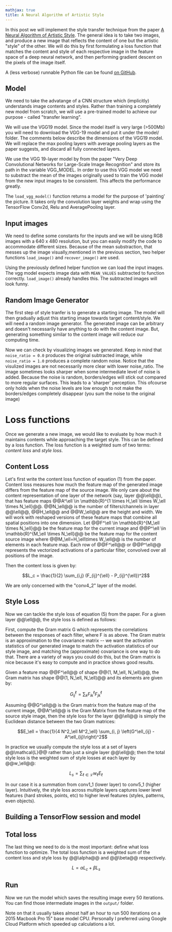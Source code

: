 ```yaml
---
mathjax: true
title: A Neural Algorithm of Artistic Style
---
```

In this post we will implement the style transfer technique from the paper [A Neural Algorithm of Artistic Style](https://arxiv.org/abs/1508.06576). The general idea is to take two images, and produce a new image that reflects the content of one but the artistic "style" of the other. We will do this by first formulating a loss function that matches the content and style of each respective image in the feature space of a deep neural network, and then performing gradient descent on the pixels of the image itself.

A (less verbose) runnable Python file can be found [on GitHub](https://github.com/ArnoutDevos/StyleTransferTensorFlow).

## Model
We need to take the advatange of a CNN structure which (implicitly) understands image contents and styles. Rather than training a completely new model from scratch, we will use a pre-trained model to achieve our purpose - called "transfer learning".

We will use the VGG19 model. Since the model itself is very large (>500Mb) you will need to download the VGG-19 model and put it under the model/ folder. The comments below describe the dimensions of the VGG19 model. We will replace the max pooling layers with average pooling layers as the paper suggests, and discard all fully connected layers.

We use the VGG 19-layer model by from the paper "Very Deep Convolutional Networks for Large-Scale Image Recognition" and store its path in the variable VGG_MODEL. In order to use this VGG model we need to substract the mean of the images originally used to train the VGG model from the new input images to be consistent. This affects the performance greatly.

The `load_vgg_model()` function returns a model for the purpose of 'painting' the picture. It takes only the convolution layer weights and wrap using the TensorFlow Conv2d, Relu and AveragePooling layer.

<script src="https://gist.github.com/ArnoutDevos/fb9654a0e9908f7e320046dfee36791a.js"></script>

## Input images
We need to define some constants for the inputs and we will be uisng RGB images with a 640 x 480 resolution, but you can easily modify the code to accommodate different sizes. Because of the mean substraction, that messes up the image visually,mentioned in the previous section, two helper functions `load_image()` and `recover_image()` are used.

<script src="https://gist.github.com/ArnoutDevos/e2e3a1734b81930f0719138bd156fd6b.js"></script>

Using the previously defined helper function we can load the input images. The vgg model expects image data with `MEAN_VALUES` subtracted to function correctly. `load_image()` already handles this. The subtracted images will look funny.

<script src="https://gist.github.com/ArnoutDevos/85c4862df37582f7380269585a94b90e.js"></script>

## Random Image Generator
The first step of style tranfer is to generate a starting image. The model will then gradually adjust this starting image towards target content/style. We will need a random image generator. The generated image can be arbitrary and doesn't necessarily have anything to do with the content image. But, generating something similar to the content image will reduce our computing time.

<script src="https://gist.github.com/ArnoutDevos/84d5e1d3c93e781bae71d0c900292bb3.js"></script>


Now we can check by visualizing images we generated. Keep in mind that `noise_ratio = 0.0` produces the original subtracted image, while `noise_ratio = 1.0` produces a complete random noise. Notice that the visulized images are not necessarily more clear with lower noise_ratio. The image sometimes looks sharper when some intermediate level of noise is added. Because the noise is random, borders/edges will stick out compared to more regular surfaces. This leads to a 'sharper' perception. This ofcourse only holds when the noise levels are low enough to not make the borders/edges completely disappear (you sum the noise to the original image)

<script src="https://gist.github.com/ArnoutDevos/7f323379ca6664252fb93a7a0f87afc5.js"></script>

# Loss functions
Once we generate a new image, we would like to evaluate by how much it maintains contents while approaching the target style. This can be defined by a loss function. The loss function is a weighted sum of two terms: *content loss* and *style loss*.

## Content Loss
Let's first write the content loss function of equation (1) from the paper. Content loss measures how much the feature map of the generated image differs from the feature map of the source image. We only care about the content representation of one layer of the network (say, layer @@\ell@@), that has feature maps @@A^\ell \in \mathbb{R}^{1 \times H_\ell \times W_\ell \times N_\ell}@@. @@N_\ell@@ is the number of filters/channels in layer @@\ell@@, @@H_\ell@@ and @@W_\ell@@ are the height and width. We will work with reshaped versions of these feature maps that combine all spatial positions into one dimension. Let @@F^\ell \in \mathbb{R}^{M_\ell \times N_\ell}@@ be the feature map for the current image and @@P^\ell \in \mathbb{R}^{M_\ell \times N_\ell}@@ be the feature map for the content source image where @@M_\ell=H_\ell\times W_\ell@@ is the number of elements in each feature map. Each row of @@F^\ell@@ or @@P^\ell@@ represents the vectorized activations of a particular filter, convolved over all positions of the image.

Then the content loss is given by:

$$L_c = \frac{1}{2} \sum_{i,j} (F_{ij}^{\ell} - P_{ij}^{\ell})^2$$

We are only concerned with the "conv4_2" layer of the model.

<script src="https://gist.github.com/ArnoutDevos/6bcc3e5f5baff5703aee969150c7acfc.js"></script>

## Style Loss
Now we can tackle the style loss of equation (5) from the paper. For a given layer @@\ell@@, the style loss is defined as follows:

First, compute the Gram matrix G which represents the correlations between the responses of each filter, where F is as above. The Gram matrix is an approximation to the covariance matrix -- we want the activation statistics of our generated image to match the activation statistics of our style image, and matching the (approximate) covariance is one way to do that. There are a variety of ways you could do this, but the Gram matrix is nice because it's easy to compute and in practice shows good results.

Given a feature map @@F^\ell@@ of shape @@(1, M_\ell,  N_\ell)@@, the Gram matrix has shape @@(1, N_\ell, N_\ell)@@ and its elements are given by:

$$G_{ij}^\ell  = \sum_k F^{\ell}_{ik} F^{\ell}_{jk}$$

Assuming @@G^\ell@@ is the Gram matrix from the feature map of the current image, @@A^\ell@@ is the Gram Matrix from the feature map of the source style image, then the style loss for the layer @@\ell@@ is simply the Euclidean distance between the two Gram matrices:

$$E_\ell = \frac{1}{4 N^2_\ell M^2_\ell} \sum_{i, j} \left(G^\ell_{ij} - A^\ell_{ij}\right)^2$$

In practice we usually compute the style loss at a set of layers @@\mathcal{L}@@ rather than just a single layer @@\ell@@; then the total style loss is the weighted sum of style losses at each layer by @@w_\ell@@:

$$L_s = \sum_{\ell \in \mathcal{L}}  w_\ell E_\ell$$

In our case it is a summation from conv1_1 (lower layer) to conv5_1 (higher layer). Intuitively, the style loss across multiple layers captures lower level features (hard strokes, points, etc) to higher level features (styles, patterns, even objects). 
<script src="https://gist.github.com/ArnoutDevos/0cb0328aa09633d0abb057de7362234d.js"></script>

## Building a TensorFlow session and model
<script src="https://gist.github.com/ArnoutDevos/f42414e971d159a42e34255b35369701.js"></script>

## Total loss
The last thing we need to do is the most important: define what loss function to optimize. The total loss function is a weighted sum of the content loss and style loss by @@\alpha@@ and @@\beta@@ respectively.

$$L = \alpha L_c + \beta L_s$$

<script src="https://gist.github.com/ArnoutDevos/92c9a9a096762a5bf668e0889840d7e6.js"></script>

## Run
Now we run the model which saves the resulting image every 50 iterations. You can find those intermediate images in the `output/` folder.

<script src="https://gist.github.com/ArnoutDevos/ca35f2f5ac8c860f3a171eba113fa9c5.js"></script>

Note on that it usually takes almost half an hour to run 500 iterations on a 2015 Macbook Pro 15" base model CPU. Personally I preferred using Google Cloud Platform which speeded up calculations a lot.
